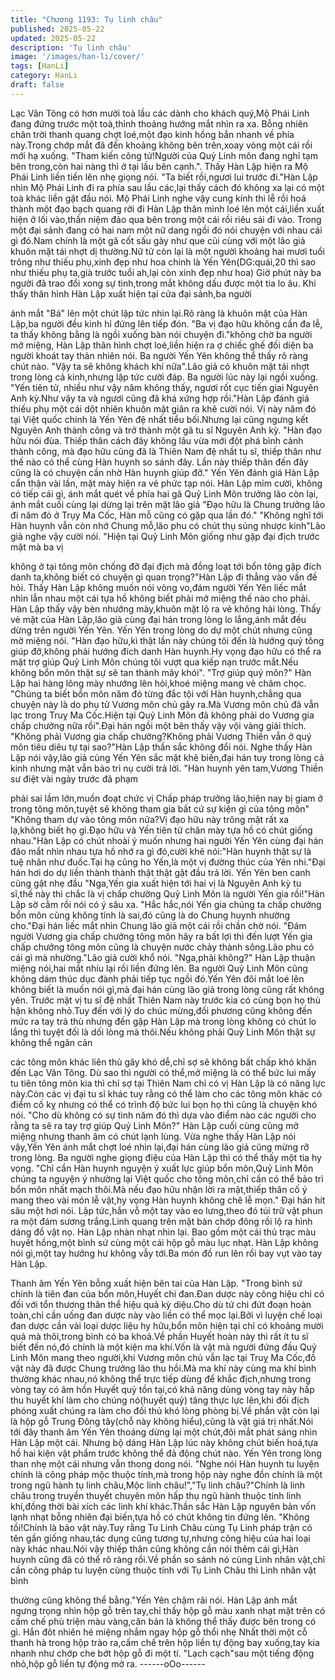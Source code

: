 ```yaml
---
title: "Chương 1193: Tụ linh châu"
published: 2025-05-22
updated: 2025-05-22
description: 'Tụ linh châu'
image: '/images/han-li/cover/'
tags: [HanLi]
category: HanLi
draft: false
---
```


Lạc Vân Tông có hơn mười toà lầu các dành cho khách quý,Mộ
Phái Linh đang đứng trước một toà,thỉnh thoảng hướng mắt nhìn
ra xa.
Bỗng nhiên chân trời thanh quang chợt loé,một đạo kinh hồng
bắn nhanh về phía này.Trong chớp mắt đã đến khoảng không bên
trên,xoay vòng một cái rồi mới hạ xuống.
"Tham kiến công tử!Người của Quỷ Linh môn đang nghỉ tạm bên
trong,còn hai nàng thì ở tại lầu bên cạnh.". Thấy Hàn Lập hiện ra
Mộ Phái Linh liền tiến lên nhẹ giọng nói.
"Ta biết rồi,ngươi lui trước đi."Hàn Lập nhìn Mộ Phái Linh đi ra
phía sau lầu các,lại thấy cách đó không xa lại có một toà khác liền
gật đầu nói.
Mộ Phái Linh nghe vậy cung kính thi lễ rồi hoá thành một đạo
bạch quang rời đi
Hàn Lập thân mình loé lên một cái,liền xuất hiện ở lối vào,thần
niệm đảo qua bên trong một cái rồi riêu sái đi vào.
Trong một đại sảnh đang có hai nam một nữ dang ngồi đó nói
chuyện với nhau cái gì đó.Nam chính là một gã cốt sấu gày như
que củi cùng với một lão giả khuôn mặt tái nhợt dị thường.Nữ tử
còn lại là một người khoảng hai mươi tuổi trông như thiếu
phụ,xinh đẹp như hoa chính là Yến Yên(DG:quái,20 thì sao như
thiếu phụ ta,già trước tuổi ah,lại còn xinh đẹp như hoa)
Giờ phút này ba người đã trao đổi xong sự tình,trong mắt không
dấu được một tia lo âu.
Khi thấy thân hình Hàn Lập xuất hiện tại cửa đại sảnh,ba người

ánh mắt "Bá" lên một chút lập tức nhìn lại.Rõ ràng là khuôn mặt
của Hàn Lập,ba người đều kinh hỉ đứng lên tiếp đón.
"Ba vị đạo hữu không cần đa lễ, ta thấy không bằng là ngồi xuống
bàn nói chuyện đi."không chờ ba người mở miệng, Hàn Lập thân
hình chợt loé,liền hiện ra ợ chiếc ghế đối diện ba người khoát tay
thản nhiên nói.
Ba người Yến Yên không thể thấy rõ ràng chút nào.
"Vậy ta sẽ không khách khí nữa".Lão giả có khuôn mặt tái nhợt
trong lòng cả kinh,nhưng lập tức cười đáp.
Ba người lúc này lại ngồi xuống.
"Yến tiên tử, nhiều như vậy năm không thấy, ngươi rốt cục tiến
giai Nguyên Anh kỳ.Như vậy ta và ngươi cũng đã khá xứng hợp
rồi."Hàn Lập đánh giá thiếu phụ một cái dột nhiên khuôn mặt giãn
ra khẽ cười nói.
Vị này năm đó tại Việt quốc chính là Yến Yên đệ nhất tiểu
bối.Nhưng lại cũng ngưng kết Nguyên Anh thành công và trở
thành một gã tu sĩ Nguyên Anh kỳ.
"Hàn đạo hữu nói đùa. Thiếp thân cách đây không lâu vừa mới
đột phá bình cảnh thành công, mà đạo hữu cũng đã là Thiên Nam
đệ nhất tu sĩ, thiếp thân như thế nào có thể cùng Hàn huynh so
sánh đây. Lần này thiếp thân đến đây cũng là có chuyện cần nhờ
Hàn huynh giúp đỡ." Yến Yên đánh giá Hàn Lập cẩn thận vài lần,
mặt mày hiện ra vẻ phức tạp nói.
Hàn Lập mỉm cười, không có tiếp cái gì, ánh mắt quét về phía hai
gã Quỷ Linh Môn trưởng lão còn lại, ánh mắt cuối cùng lại dừng
lại trên mặt lão giả "Đạo hữu là Chung trưởng lão đi năm đó ở
Trụy Ma Cốc, Hàn mỗ cũng có gặp qua lần đó."
"Không nghĩ tới Hàn huynh vẫn còn nhớ Chung mỗ,lão phu có
chút thụ sủng nhược kinh"Lão giả nghe vậy cười nói.
"Hiện tại Quỷ Linh Môn giống như gặp đại địch trước mặt mà ba vị

không ở tại tông môn chống đỡ đại địch mà đồng loạt tới bổn tông
gặp đích danh ta,không biết có chuyện gì quan trọng?"Hàn Lập đi
thẳng vào vấn đề hỏi.
Thấy Hàn Lập không muốn nói vòng vo,đám người Yến Yên liếc
mắt nhìn lẫn nhau một cái tựa hồ không biết phải mở miệng thế
nào cho phải.
Hàn Lập thấy vậy bèn nhướng mày,khuôn mặt lộ ra vẻ không hài
lòng.
Thấy vẻ mặt của Hàn Lập,lão giả cùng đại hán trong lòng lo
lắng,ánh mắt đều dừng trên người Yến Yên.
Yến Yên trong lòng do dự một chút nhưng cũng mở miệng nói.
"Hàn đạo hữu,kì thật lần này chúng tôi đến là hướng quý tông
giúp đỡ,không phải hướng đích danh Hàn huynh.Hy vọng đạo
hữu có thể ra mặt trợ giúp Quỷ Linh Môn chúng tôi vượt qua kiếp
nạn trước mắt.Nếu không bổn môn thật sự sẽ tan thành mây
khói".
"Trợ giúp quý môn?" Hàn Lập hai hàng lông mày nhướng lên
hỏi,khoé miệng mang vẻ châm chọc.
"Chúng ta biết bổn môn năm đó từng đắc tội với Hàn huynh,chẳng
qua chuyện này là do phụ tử Vương môn chủ gây ra.Mà Vương
môn chủ đã vẫn lạc trong Truỵ Ma Cốc.Hiện tại Quỷ Linh Môn đã
không phải do Vương gia chấp chưởng nữa rồi".Đại hán ngồi một
bên thấy vậy vội vàng giải thích.
"Không phải Vương gia chấp chưởng?Không phải Vương Thiền
vẫn ở quý môn tiêu diêu tự tại sao?"Hàn Lập thần sắc không đổi
nói.
Nghe thấy Hàn Lập nói vậy,lão giả cùng Yến Yên sắc mặt khẽ
biến,đại hán tuy trong lòng cả kinh nhưng mặt vẫn bảo trì nụ cười
trả lời.
"Hàn huynh yên tam,Vương Thiền sư điệt vài ngày trước đã phạm

phải sai lầm lớn,muốn đoạt chức vị Chấp pháp trưởng lão,hiện
nay bị giam ở trong tông môn,tuyệt sẽ không tham gia bất cứ sự
kiện gì của tông môn"
"Không tham dự vào tông môn nữa?Vị đạo hữu này trông mặt rất
xa lạ,không biết họ gì.Đạo hữu và Yến tiên tử chân mày tựa hồ có
chút giống nhau."Hàn Lập có chút nhoài ý muốn nhưng hai người
Yến Yên cùng đại hán đảo mắt nhìn nhau tựa hồ nhớ ra gì
đó,cười khẽ nói:"Hàn huynh thật sự là tuệ nhãn như đuốc.Tại hạ
cũng ho Yến,là một vị đường thúc của Yên nhi."Đại hán hơi do dự
liền thành thành thật thật gật đầu trả lời.
Yến Yên ben canh cũng gật nhẹ đầu
"Nga,Yến gia xuất hiện tới hai vị là Nguyên Anh kỳ tu sĩ,thế này thì
chắc là vị chấp chưởng Quỷ Linh Môn là người Yến gia rồi!"Hàn
Lập sờ cằm rồi nói có ý sâu xa.
"Hắc hắc,nói Yến gia chúng ta chấp chưởng bổn môn cũng không
tính là sai,đó cũng là do Chung huynh nhường cho."Đại hán liếc
mắt nhìn Chung lão giả một cái rồi chần chờ nói.
"Đám người Vương gia chấp chưởng tông môn hây ra bất lợi thì
đến lượt Yến gia chấp chưởng tông môn cũng là chuyện nước
chảy thành sông.Lão phu có cái gì mà nhường."Lão giả cười khổ
nói.
"Nga,phải không?"
Hàn Lập thuận miệng nói,hai mắt nhíu lại rồi liền đứng lên.
Ba người Quỷ Linh Môn cũng không dám thúc dục đành phải tiếp
tục ngồi đó.Yến Yên đôi mắt loé lên không biết là muốn nói gì,mà
đại hán cùng lão giả trong lòng cũng rất không yên.
Trước mặt vị tu sĩ đệ nhất Thiên Nam này trước kia có cùng bọn
họ thù hận không nhỏ.Tuy đến với lý do chúc mừng,đối phương
cũng không đến mức ra tay trả thù nhưng đến gặp Hàn Lập mà
trong lòng không có chút lo lắng thì tuyệt đối là dối lòng mà
thôi.Nếu không phải Quỷ Linh Môn thật sự không thể ngăn cản

các tông môn khác liên thủ gây khó dễ,chỉ sợ sẽ không bất chấp
khó khăn đến Lạc Vân Tông.
Dù sao thì người có thể,mở miệng là có thể bức lui mấy tu tiên
tông môn kia thì chỉ sợ tại Thiên Nam chỉ có vị Hàn Lập là có
năng lực này.Còn các vị đại tu sĩ khác tuy rằng có thể làm cho các
tông môn khác có điểm cố kỵ nhưng có thể có trình độ bức lui bọn
họ thì cũng là chuyện khó nói.
"Cho dù không có sự tình năm đó thì dựa vào điểm nào các người
cho rằng ta sẽ ra tay trợ giúp Quỷ Linh Môn?"
Hàn Lập cuối cùng cũng mở miệng nhưng thanh âm có chút lạnh
lùng.
Vừa nghe thấy Hàn Lập nói vậy,Yến Yên ánh mắt chợt loé nhìn
lại,đại hán cùng lão giả cũng mừng rỡ trong lòng.
Ba người nghe giọng điệu của Hàn Lập thì có thể thấy một tia hy
vọng.
"Chỉ cần Hàn huynh nguyện ý xuất lực giúp bổn môn,Quỷ Linh
Môn chúng ta nguyện ý nhường lại Việt quốc cho tông môn,chỉ
cần có thể bảo trì bổn môn nhất mạch thôi.Mà nếu đạo hữu nhận
lời ra mặt,thiếp thân cố ý mang theo vài món lễ vật,hy vọng Hàn
huynh không chê lễ mọn."
Đại hán hít sâu một hơi nói.
Lập tức,hắn vỗ một tay vào eo lưng,theo đó túi trữ vật phun ra
một đám sương trắng.Linh quang trên mặt bàn chớp đông rồi lộ
ra hình dáng đồ vật nọ.
Hàn Lập nhàn nhạt nhìn lại.
Bao gồm một cái thủ trạc màu huyết hồng,một bình sứ cùng một
cái hộp gỗ màu lục nhạt.
Hàn Lập không nói gì,một tay hướng hư không vẫy tới.Ba món đồ
run lên rồi bay vụt vào tay Hàn Lập.

Thanh âm Yến Yên bỗng xuất hiện bên tai của Hàn Lập.
"Trong bình sứ chính là tiên đan của bổn môn,Huyết chi đan.Đan
dược này công hiệu chỉ có đối với tổn thương thân thể hiệu quả kỳ
diệu.Cho dù tứ chi đứt đoạn hoàn toàn,chỉ cần uống đan dược
này vào liền có thể mọc lại.Bởi vì luyện chế loại đan dược cần vài
loại dược liệu hy hữu,bổn môn hiện tại chỉ có khoảng mười quả
mà thôi,trong bình có ba khoả.Về phần Huyết hoàn này thì rất ít tu
sĩ biết đến nó,đó chính là một kiện ma khí.Vốn là vật mà người
đứng đầu Quỷ Linh Môn mang theo người,khi Vương môn chủ
vẫn lạc tại Truỵ Ma Cốc,đồ vật này đã được Chung trưởng lão thu
hồi.Mà ma khí này cùng ma khí bình thường khác nhau,nó không
thể trực tiếp dùng để khắc địch,nhưng trong vòng tay có âm hồn
Huyết quỷ tồn tại,có khả năng dùng vòng tay này hấp thu huyết
khí làm cho chúng nó(huyết quỷ) tăng thực lực lên,khi đối địch
phóng xuất chúng ra làm cho đối thủ khó lòng phòng bị.Về phần
vật còn lại là hộp gỗ Trung Đông tây(chỗ này không hiểu),cũng là
vật giá trị nhất.Nói tới đây thanh âm Yến Yên thoáng dừng lại một
chút,đôi mắt phát sáng nhìn Hàn Lập một cái.
Nhưng bộ dáng Hàn Lập lúc này không chút biến hoá,tựa hồ hai
kiện vật phẩm trước không thể đả động chút nào.
Yến Yên trong lòng than nhẹ một cái nhưng vẫn thong dong nói.
"Nghe nói Hàn huynh tu luyện chính là công pháp mộc thuộc
tính,mà trong hộp này nghe đồn chính là một trong ngũ hành tụ
linh châu,Mộc linh châu!","Tụ linh châu?"Chính là linh châu trong
truyền thuyết chuyên môn hấp thụ ngũ hành thuộc tính linh
khí,đồng thời bài xích các linh khí khác.Thần sắc Hàn Lập nguyên
bản vốn lạnh nhạt bỗng nhiên đại biến,tựa hồ có chút không tin
đứng lên.
"Không tồi!Chính là bảo vật này.Tuy rằng Tu Linh Châu cùng Tụ
Linh pháp trận có tên gần giống nhau,tác dụng cũng tương
tự,nhưng công hiệu của hai loại này khác nhau.Nói vậy thiếp thân
cũng không cần nói thêm cái gì,Hàn huynh cũng đã có thể rõ ràng
rồi.Về phần so sánh nó cùng Linh nhãn vật,chỉ cần công pháp tu
luyện cùng thuộc tính với Tụ Linh Châu thì Linh nhãn vật bình

thường cũng không thể bằng."Yến Yên chậm rãi nói.
Hàn Lập ánh mắt ngưng trọng nhìn hộp gỗ trên tay,chỉ thấy hộp
gỗ màu xanh nhạt mặt trên có cấm chế phù triện màu vàng,căn
bản là không thể thấy được bên trong có gì.
Hắn đôt nhiên hé miệng nhắm ngay hộp gỗ thổi nhẹ
Nhất thời một cỗ thanh hà trong hộp trào ra,cấm chế trên hộp liền
tự động bay xuống,tay kia nhanh như chớp che bớt hộp gỗ đi một
tí.
"Lạch cạch"sau một tiếng động nhỏ,hộp gỗ liền tự động mở ra.
------oOo------
